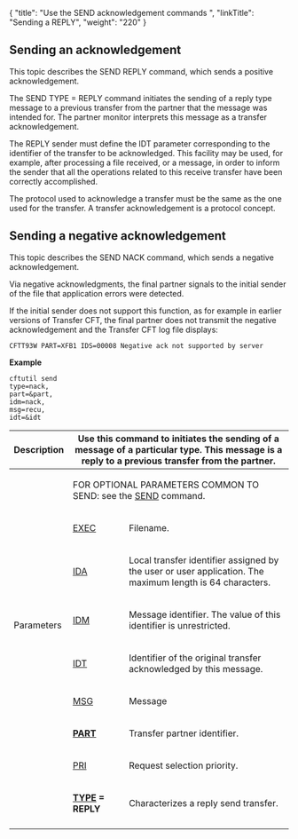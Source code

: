 {
    "title": "Use the SEND acknowledgement commands  ",
    "linkTitle": "Sending a REPLY",
    "weight": "220"
}<span id="About_the_SEND_REPLY_Command"></span>

## 

## Sending an acknowledgement

This topic describes the SEND REPLY command, which sends a positive acknowledgement.

The SEND TYPE = REPLY command
initiates the sending of a reply type message
to a previous transfer from the partner that the message was
intended for. The partner monitor interprets this message as a transfer
acknowledgement.

The REPLY sender must define the IDT parameter corresponding
to the identifier of the transfer to be acknowledged. This facility may
be used, for example, after processing a file received, or a message, in order to inform the sender that
all the operations related to this receive transfer have been correctly
accomplished.

The protocol used to acknowledge a transfer must be the same as the
one used for the transfer. A transfer acknowledgement is a protocol concept.

## Sending a negative acknowledgement

This topic describes the SEND NACK command, which sends a negative acknowledgement.

Via negative acknowledgments, the
final partner signals to the initial sender of the file that application
errors were detected.

If the initial sender does not support this function, as for example in earlier versions of Transfer CFT, the final partner does not transmit the
negative acknowledgement and the Transfer CFT log file displays:

```
CFTT93W PART=XFB1 IDS=00008 Negative ack not supported by server
```

**Example**

```
cftutil send
type=nack,
part=&part,
idm=nack,
msg=recu,
idt=&idt
```

<table>
         
         
         
         
   
   <thead>
      <tr>
<th >Description         </th>
<th colspan="2" >Use this command to initiates the sending of a message
of a particular type. This message is a reply to a previous transfer from
the partner.         </th>
      </tr>
   </thead>
   <tbody>
      <tr>
         <td rowspan="8"  width="19.982%"><p>Parameters</p>         </td>
         <td colspan="2" ><p>FOR OPTIONAL
PARAMETERS COMMON TO SEND: see the <a href="../../../c_intro_userinterfaces/command_summary#SEND">SEND</a>
command.</p>         </td>
      </tr>
      <tr>
         <td ><p><a href="../../../c_intro_userinterfaces/command_summary/parameter_intro/exec">EXEC</a></p>         </td>
         <td  width="59.777%"><p>Filename.</p>         </td>
      </tr>
      <tr>
         <td ><p><a href="../../../c_intro_userinterfaces/command_summary/parameter_intro/ida">IDA</a> </p>         </td>
         <td  width="59.777%"><p>Local transfer identifier assigned by the user or user
application. The maximum length is 64 characters.</p>         </td>
      </tr>
      <tr>
         <td ><p><a href="../../../c_intro_userinterfaces/command_summary/parameter_intro/idm">IDM</a> </p>         </td>
         <td  width="59.777%"><p>Message identifier. The value of this identifier is unrestricted.</p>         </td>
      </tr>
      <tr>
         <td ><p><a href="../../../c_intro_userinterfaces/command_summary/parameter_intro/idu">IDT</a> </p>         </td>
         <td  width="59.777%"><p>Identifier of the original transfer acknowledged by this
message.</p>         </td>
      </tr>
      <tr>
         <td ><p><a href="../../../c_intro_userinterfaces/command_summary/parameter_intro/msg">MSG</a></p>         </td>
         <td  width="59.777%"><p>Message</p>         </td>
      </tr>
      <tr>
         <td ><p><strong><a href="../../../c_intro_userinterfaces/command_summary/parameter_intro/part">PART</a> </strong></p>         </td>
         <td  width="59.777%"><p>Transfer partner identifier.</p>         </td>
      </tr>
      <tr>
         <td ><p><a href="../../../c_intro_userinterfaces/command_summary/parameter_intro/pri">PRI</a></p>         </td>
         <td  width="59.777%"><p>Request selection priority.</p>         </td>
      </tr>
      <tr>
         <td  width="19.982%"><p> </p>         </td>
         <td ><p><strong><a href="../../../c_intro_userinterfaces/command_summary/parameter_intro/type">TYPE</a> =
REPLY</strong></p>         </td>
         <td  width="59.777%"><p>Characterizes a reply send transfer.</p>         </td>
      </tr>
      <tr>
         <td colspan="3"  width="100%">         </td>
      </tr>
   </tbody>
</table>
